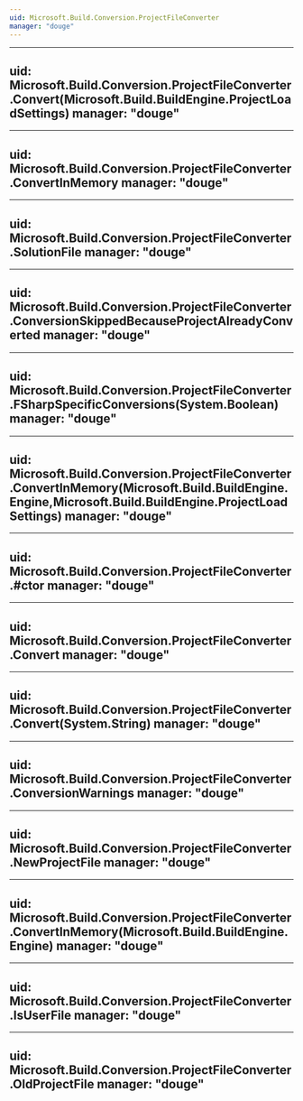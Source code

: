 ```yaml
---
uid: Microsoft.Build.Conversion.ProjectFileConverter
manager: "douge"
---
```


---
uid: Microsoft.Build.Conversion.ProjectFileConverter.Convert(Microsoft.Build.BuildEngine.ProjectLoadSettings)
manager: "douge"
---

---
uid: Microsoft.Build.Conversion.ProjectFileConverter.ConvertInMemory
manager: "douge"
---

---
uid: Microsoft.Build.Conversion.ProjectFileConverter.SolutionFile
manager: "douge"
---

---
uid: Microsoft.Build.Conversion.ProjectFileConverter.ConversionSkippedBecauseProjectAlreadyConverted
manager: "douge"
---

---
uid: Microsoft.Build.Conversion.ProjectFileConverter.FSharpSpecificConversions(System.Boolean)
manager: "douge"
---

---
uid: Microsoft.Build.Conversion.ProjectFileConverter.ConvertInMemory(Microsoft.Build.BuildEngine.Engine,Microsoft.Build.BuildEngine.ProjectLoadSettings)
manager: "douge"
---

---
uid: Microsoft.Build.Conversion.ProjectFileConverter.#ctor
manager: "douge"
---

---
uid: Microsoft.Build.Conversion.ProjectFileConverter.Convert
manager: "douge"
---

---
uid: Microsoft.Build.Conversion.ProjectFileConverter.Convert(System.String)
manager: "douge"
---

---
uid: Microsoft.Build.Conversion.ProjectFileConverter.ConversionWarnings
manager: "douge"
---

---
uid: Microsoft.Build.Conversion.ProjectFileConverter.NewProjectFile
manager: "douge"
---

---
uid: Microsoft.Build.Conversion.ProjectFileConverter.ConvertInMemory(Microsoft.Build.BuildEngine.Engine)
manager: "douge"
---

---
uid: Microsoft.Build.Conversion.ProjectFileConverter.IsUserFile
manager: "douge"
---

---
uid: Microsoft.Build.Conversion.ProjectFileConverter.OldProjectFile
manager: "douge"
---
